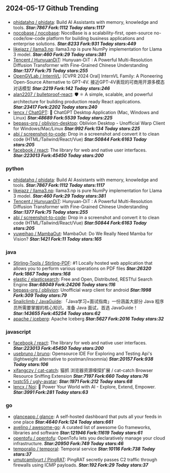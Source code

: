 ## 2024-05-17 Github Trending

### 
* [phidatahq / phidata](https://github.com/phidatahq/phidata): Build AI Assistants with memory, knowledge and tools. ***Star:7867 Fork:1112 Today stars:1117***
* [nocobase / nocobase](https://github.com/nocobase/nocobase): NocoBase is a scalability-first, open-source no-code/low-code platform for building business applications and enterprise solutions. ***Star:8233 Fork:931 Today stars:449***
* [likejazz / llama3.np](https://github.com/likejazz/llama3.np): llama3.np is pure NumPy implementation for Llama 3 model. ***Star:460 Fork:29 Today stars:381***
* [Tencent / HunyuanDiT](https://github.com/Tencent/HunyuanDiT): Hunyuan-DiT : A Powerful Multi-Resolution Diffusion Transformer with Fine-Grained Chinese Understanding ***Star:1377 Fork:75 Today stars:255***
* [OpenGVLab / InternVL](https://github.com/OpenGVLab/InternVL): [CVPR 2024 Oral] InternVL Family: A Pioneering Open-Source Alternative to GPT-4V. 接近GPT-4V表现的可商用开源多模态对话模型 ***Star:2219 Fork:142 Today stars:246***
* [alan2207 / bulletproof-react](https://github.com/alan2207/bulletproof-react): 🛡️ ⚛️ A simple, scalable, and powerful architecture for building production ready React applications. ***Star:23417 Fork:2202 Today stars:240***
* [lencx / ChatGPT](https://github.com/lencx/ChatGPT): 🔮 ChatGPT Desktop Application (Mac, Windows and Linux) ***Star:48689 Fork:5539 Today stars:225***
* [bepass-org / oblivion-desktop](https://github.com/bepass-org/oblivion-desktop): Oblivion Desktop - Unofficial Warp Client for Windows/Mac/Linux ***Star:992 Fork:134 Today stars:225***
* [abi / screenshot-to-code](https://github.com/abi/screenshot-to-code): Drop in a screenshot and convert it to clean code (HTML/Tailwind/React/Vue) ***Star:50844 Fork:6163 Today stars:205***
* [facebook / react](https://github.com/facebook/react): The library for web and native user interfaces. ***Star:223013 Fork:45450 Today stars:200***

### python
* [phidatahq / phidata](https://github.com/phidatahq/phidata): Build AI Assistants with memory, knowledge and tools. ***Star:7867 Fork:1112 Today stars:1117***
* [likejazz / llama3.np](https://github.com/likejazz/llama3.np): llama3.np is pure NumPy implementation for Llama 3 model. ***Star:460 Fork:29 Today stars:381***
* [Tencent / HunyuanDiT](https://github.com/Tencent/HunyuanDiT): Hunyuan-DiT : A Powerful Multi-Resolution Diffusion Transformer with Fine-Grained Chinese Understanding ***Star:1377 Fork:75 Today stars:255***
* [abi / screenshot-to-code](https://github.com/abi/screenshot-to-code): Drop in a screenshot and convert it to clean code (HTML/Tailwind/React/Vue) ***Star:50844 Fork:6163 Today stars:205***
* [yuweihao / MambaOut](https://github.com/yuweihao/MambaOut): MambaOut: Do We Really Need Mamba for Vision? ***Star:1421 Fork:11 Today stars:165***

### java
* [Stirling-Tools / Stirling-PDF](https://github.com/Stirling-Tools/Stirling-PDF): #1 Locally hosted web application that allows you to perform various operations on PDF files ***Star:26320 Fork:1867 Today stars:168***
* [elastic / elasticsearch](https://github.com/elastic/elasticsearch): Free and Open, Distributed, RESTful Search Engine ***Star:68049 Fork:24206 Today stars:116***
* [bepass-org / oblivion](https://github.com/bepass-org/oblivion): Unofficial warp client for android ***Star:1998 Fork:309 Today stars:79***
* [Snailclimb / JavaGuide](https://github.com/Snailclimb/JavaGuide): 「Java学习+面试指南」一份涵盖大部分 Java 程序员所需要掌握的核心知识。准备 Java 面试，首选 JavaGuide！ ***Star:143655 Fork:45254 Today stars:62***
* [apache / iceberg](https://github.com/apache/iceberg): Apache Iceberg ***Star:5627 Fork:2016 Today stars:32***

### javascript
* [facebook / react](https://github.com/facebook/react): The library for web and native user interfaces. ***Star:223013 Fork:45450 Today stars:200***
* [usebruno / bruno](https://github.com/usebruno/bruno): Opensource IDE For Exploring and Testing Api's (lightweight alternative to postman/insomnia) ***Star:20157 Fork:938 Today stars:106***
* [xifangczy / cat-catch](https://github.com/xifangczy/cat-catch): 猫抓 浏览器资源嗅探扩展 / cat-catch Browser Resource Sniffing Extension ***Star:7197 Fork:660 Today stars:76***
* [txstc55 / ugly-avatar](https://github.com/txstc55/ugly-avatar):  ***Star:1971 Fork:212 Today stars:68***
* [lencx / Noi](https://github.com/lencx/Noi): 🚀 Power Your World with AI - Explore, Extend, Empower. ***Star:3991 Fork:281 Today stars:63***

### go
* [glanceapp / glance](https://github.com/glanceapp/glance): A self-hosted dashboard that puts all your feeds in one place ***Star:4640 Fork:124 Today stars:661***
* [avelino / awesome-go](https://github.com/avelino/awesome-go): A curated list of awesome Go frameworks, libraries and software ***Star:121946 Fork:11619 Today stars:61***
* [opentofu / opentofu](https://github.com/opentofu/opentofu): OpenTofu lets you declaratively manage your cloud infrastructure. ***Star:20950 Fork:749 Today stars:46***
* [temporalio / temporal](https://github.com/temporalio/temporal): Temporal service ***Star:10116 Fork:738 Today stars:37***
* [umutcamliyurt / PingRAT](https://github.com/umutcamliyurt/PingRAT): PingRAT secretly passes C2 traffic through firewalls using ICMP payloads. ***Star:192 Fork:29 Today stars:37***

